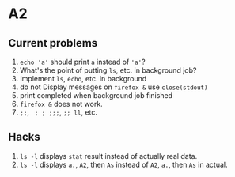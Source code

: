 # A2

## Current problems

1. `echo 'a'` should print `a` instead of `'a'`?
2. What's the point of putting `ls`, etc. in background job?
3. Implement `ls`, `echo`, etc. in background
4.  do not Display messages on `firefox &` use `close(stdout)`
5.  print completed when background job finished
6.  `firefox &` does not work.
7.  `;;`, ` ; ; ;;;`, `;; ll`, etc.


## Hacks

1. `ls -l` displays `stat` result instead of actually real data.
2. `ls -l` displays `a.`, `A2`, then `As` instead of `A2`, `a.`, then `As` in actual.
